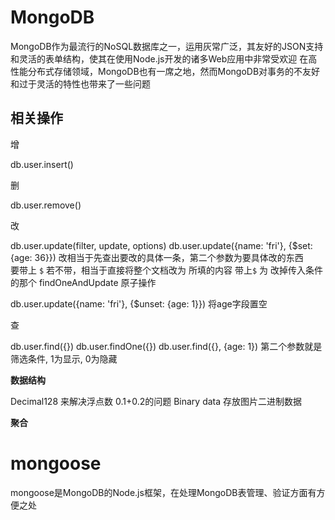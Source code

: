 # MongoDB

MongoDB作为最流行的NoSQL数据库之一，运用灰常广泛，其友好的JSON支持和灵活的表单结构，使其在使用Node.js开发的诸多Web应用中非常受欢迎
在高性能分布式存储领域，MongoDB也有一席之地，然而MongoDB对事务的不友好和过于灵活的特性也带来了一些问题

## 相关操作

增

db.user.insert()

删

db.user.remove()

改

db.user.update(filter, update, options)
db.user.update({name: 'fri'}, {$set: {age: 36}}) 
改相当于先查出要改的具体一条，第二个参数为要具体改的东西  
要带上 `$` 若不带，相当于直接将整个文档改为 所填的内容
带上`$` 为 改掉传入条件的那个
findOneAndUpdate 原子操作

db.user.update({name: 'fri'}, {$unset: {age: 1}}) 将age字段置空

查

db.user.find({})
db.user.findOne({})
db.user.find({}, {age: 1})  第二个参数就是筛选条件, 1为显示, 0为隐藏

**数据结构**

Decimal128 来解决浮点数  0.1+0.2的问题
Binary data 存放图片二进制数据

**聚合**



# mongoose

mongoose是MongoDB的Node.js框架，在处理MongoDB表管理、验证方面有方便之处